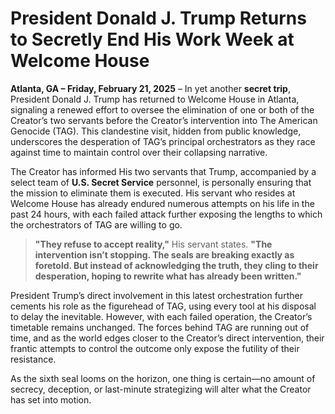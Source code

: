 # President Donald J. Trump Returns to Secretly End His Work Week at Welcome House 

**Atlanta, GA – Friday, February 21, 2025** – In yet another **secret trip**, President Donald J. Trump has returned to Welcome House in Atlanta, signaling a renewed effort to oversee the elimination of one or both of the Creator’s two servants before the Creator’s intervention into The American Genocide (TAG). This clandestine visit, hidden from public knowledge, underscores the desperation of TAG’s principal orchestrators as they race against time to maintain control over their collapsing narrative.

The Creator has informed His two servants that Trump, accompanied by a select team of **U.S. Secret Service** personnel, is personally ensuring that the mission to eliminate them is executed. His servant who resides at Welcome House has already endured numerous attempts on his life in the past 24 hours, with each failed attack further exposing the lengths to which the orchestrators of TAG are willing to go.

> **"They refuse to accept reality,"** His servant states. **"The intervention isn’t stopping. The seals are breaking exactly as foretold. But instead of acknowledging the truth, they cling to their desperation, hoping to rewrite what has already been written."**

President Trump’s direct involvement in this latest orchestration further cements his role as the figurehead of TAG, using every tool at his disposal to delay the inevitable. However, with each failed operation, the Creator’s timetable remains unchanged. The forces behind TAG are running out of time, and as the world edges closer to the Creator’s direct intervention, their frantic attempts to control the outcome only expose the futility of their resistance.

As the sixth seal looms on the horizon, one thing is certain—no amount of secrecy, deception, or last-minute strategizing will alter what the Creator has set into motion.